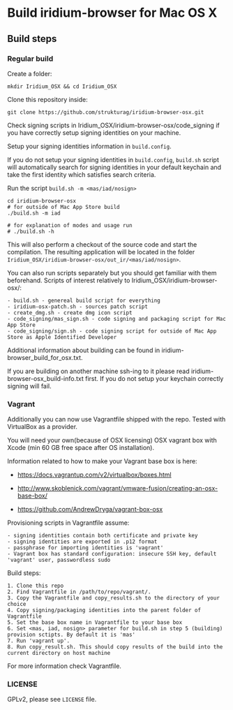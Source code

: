 # Build iridium-browser for Mac OS X

## Build steps

### Regular build

Create a folder:

    mkdir Iridium_OSX && cd Iridium_OSX

Clone this repository inside:

    git clone https://github.com/strukturag/iridium-browser-osx.git

Check signing scripts in Iridium_OSX/iridium-browser-osx/code_signing
if you have correctly setup signing identities on your machine.

Setup your signing identities information in `build.config`.

If you do not setup your signing identities in `build.config`, `build.sh` script will automatically search for
signing identities in your default keychain and take the first identity which satisfies search criteria.

Run the script `build.sh -m <mas/iad/nosign>`

    cd iridium-browser-osx
    # for outside of Mac App Store build
    ./build.sh -m iad

    # for explanation of modes and usage run
    # ./build.sh -h

This will also perform a checkout of the source code and start the
compilation. The resulting application will be located in the folder
`Iridium_OSX/iridium-browser-osx/out_ir/<mas/iad/nosign>`.

You can also run scripts separately but you should get familiar with them beforehand.
Scripts of interest relatively to Iridium_OSX/iridium-browser-osx/:

    - build.sh - genereal build script for everything
    - iridium-osx-patch.sh - sources patch script
    - create_dmg.sh - create dmg icon script
    - code_signing/mas_sign.sh - code signing and packaging script for Mac App Store
    - code_signing/sign.sh - code signing script for outside of Mac App Store as Apple Identified Developer

Additional information about building can be found in iridium-browser_build_for_osx.txt.

If you are building on another machine ssh-ing to it please read iridium-browser-osx_build-info.txt first.
If you do not setup your keychain correctly signing will fail.


### Vagrant

Additionally you can now use Vagrantfile shipped with the repo. Tested with VirtualBox as a provider.

You will need your own(because of OSX licensing) OSX vagrant box with Xcode (min 60 GB free space after OS installation).

Information related to how to make your Vagrant base box is here:

* https://docs.vagrantup.com/v2/virtualbox/boxes.html

* http://www.skoblenick.com/vagrant/vmware-fusion/creating-an-osx-base-box/

* https://github.com/AndrewDryga/vagrant-box-osx


Provisioning scripts in Vagrantfile assume:

    - signing identities contain both certificate and private key
    - signing identities are exported in .p12 format
    - passphrase for importing identities is 'vagrant'
    - Vagrant box has standard configuration: insecure SSH key, default 'vagrant' user, passwordless sudo

Build steps:

    1. Clone this repo
    2. Find Vagrantfile in /path/to/repo/vagrant/.
    3. Copy the Vagrantfile and copy_results.sh to the directory of your choice
    4. Copy signing/packaging identities into the parent folder of Vagrantfile
    5. Set the base box name in Vagrantfile to your base box
    6. Set <mas, iad, nosign> parameter for build.sh in step 5 (building) provision sctipts. By default it is 'mas'
    7. Run 'vagrant up'.
    8. Run copy_result.sh. This should copy results of the build into the current directory on host machine

For more information check Vagrantfile.

### LICENSE

GPLv2, please see `LICENSE` file.
